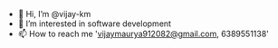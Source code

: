 - 👋 Hi, I’m @vijay-km
- 👀 I’m interested in software development 
- 📫 How to reach me 'vijaymaurya912082@gmail.com, 6389551138'

<!---
vijay-km/vijay-km is a ✨ special ✨ repository because its `README.md` (this file) appears on your GitHub profile.
You can click the Preview link to take a look at your changes.
--->
